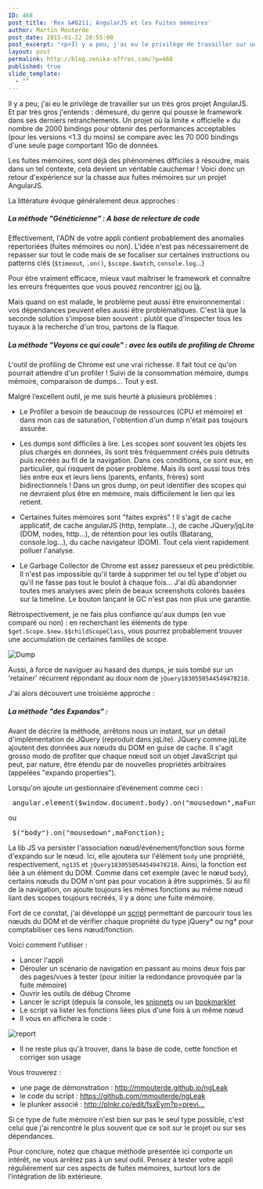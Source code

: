 ```yaml
---
ID: 468
post_title: 'Rex &#8211; AngularJS et les Fuites mémoires'
author: Martin Mouterde
post_date: 2015-01-22 20:55:00
post_excerpt: "<p>Il y a peu, j'ai eu le privilège de travailler sur un très gros projet AngularJS. Et par très gros j'entends&nbsp;: démesuré, du genre qui pousse le framework dans ses derniers retranchements. Un projet où la limite «&nbsp;officielle&nbsp;» du nombre de 2000 bindings pour obtenir des performances acceptables (pour les versions &lt;1.3 du moins) se compare avec les 70 000 bindings d'une seule page comportant 1Go de données.</p> <p>Les fuites mémoires, sont déjà des phénomènes difficiles à résoudre, mais dans un tel contexte, cela devient un véritable cauchemar&nbsp;! Voici donc un retour d'expérience sur la chasse aux fuites mémoires sur un projet AngularJS.</p>"
layout: post
permalink: http://blog.zenika-offres.com/?p=468
published: true
slide_template:
  - ""
---
```

<p>Il y a peu, j'ai eu le privilège de travailler sur un très gros projet AngularJS. Et par très gros j'entends&nbsp;: démesuré, du genre qui pousse le framework dans ses derniers retranchements. Un projet où la limite «&nbsp;officielle&nbsp;» du nombre de 2000 bindings pour obtenir des performances acceptables (pour les versions &lt;1.3 du moins) se compare avec les 70 000 bindings d'une seule page comportant 1Go de données.</p> <p>Les fuites mémoires, sont déjà des phénomènes difficiles à résoudre, mais dans un tel contexte, cela devient un véritable cauchemar&nbsp;! Voici donc un retour d'expérience sur la chasse aux fuites mémoires sur un projet AngularJS.</p>
<!--more-->
<p>La littérature évoque généralement deux approches&nbsp;:</p> <h5>La méthode "Généticienne"&nbsp;: A base de relecture de code</h5> <p>Effectivement, l'ADN de votre appli contient probablement des anomalies répertoriées (fuites mémoires ou non). L'idée n'est pas nécessairement de repasser sur tout le code mais de se focaliser sur certaines instructions ou patterns clés (<code>$timeout</code>, <code>.on()</code>, <code>$scope.$watch</code>, <code>console.log</code>...)</p> <p>Pour être vraiment efficace, mieux vaut maîtriser le framework et connaître les erreurs fréquentes que vous pouvez rencontrer <a href="http://nathanleclaire.com/blog/2014/04/19/5-angularjs-antipatterns-and-pitfalls/">ici</a> ou <a href="http://thenittygritty.co/angularjs-pitfalls-using-scopes">là</a>.</p> <p>Mais quand on est malade, le problème peut aussi être environnemental&nbsp;: vos dépendances peuvent elles aussi être problématiques. C'est là que la seconde solution s'impose bien souvent&nbsp;: plutôt que d'inspecter tous les tuyaux à la recherche d'un trou, partons de la flaque.</p> <h5>La méthode "Voyons ce qui coule"&nbsp;: avec les outils de profiling de Chrome</h5> <p>L'outil de profiling de Chrome est une vrai richesse. Il fait tout ce qu'on pourrait attendre d'un profiler&nbsp;! Suivi de la consommation mémoire, dumps mémoire, comparaison de dumps... Tout y est.</p> <p>Malgré l’excellent outil, je me suis heurté à plusieurs problèmes&nbsp;:</p> <ul> <li>Le Profiler a besoin de beaucoup de ressources (CPU et mémoire) et dans mon cas de saturation, l'obtention d'un dump n'était pas toujours assurée.</li> </ul> <ul> <li>Les dumps sont difficiles à lire. Les scopes sont souvent les objets les plus chargés en  données, ils sont très fréquemment créés puis détruits puis recréés au fil de la navigation. Dans ces conditions, ce sont eux, en particulier, qui risquent de poser problème. Mais ils sont aussi tous très liés entre eux et leurs liens (parents, enfants, frères) sont bidirectionnels&nbsp;! Dans un gros dump, on peut identifier des scopes qui ne devraient plus être en mémoire, mais difficilement le lien qui les retient.</li> </ul> <ul> <li>Certaines fuites mémoires sont "faites exprès"&nbsp;! Il s'agit de cache applicatif, de cache angularJS (http, template...), de cache JQuery/jqLite (DOM, nodes, http...), de rétention pour les outils (Batarang, console.log...), du cache navigateur (DOM). Tout cela vient rapidement polluer l'analyse.</li> </ul> <ul> <li>Le Garbage Collector de Chrome est assez paresseux et peu prédictible. Il n'est pas impossible qu'il tarde à supprimer tel ou tel type d'objet ou qu'il ne fasse pas tout le boulot à chaque fois... J'ai dû abandonner toutes mes analyses avec plein de beaux screenshots colorés basées sur la timeline. Le bouton lançant le GC n'est pas non plus une garantie.</li> </ul> <p>Rétrospectivement, je ne fais plus confiance qu'aux dumps (en vue comparé ou non)&nbsp;: en recherchant les éléments de type <code>$get.Scope.$new.$$childScopeClass</code>, vous pourrez probablement trouver une accumulation de certaines familles de scope.</p> <p><img src="/wp-content/uploads/2015/07/dump.jpg" alt="Dump" style="display:block; margin:0 auto;" title="Dump" /></p> <p>Aussi, à force de naviguer au hasard des dumps, je suis tombé sur un 'retainer' récurrent répondant au doux nom de <code>jQuery1830550544549478218</code>.</p> <p>J'ai alors découvert une troisième approche&nbsp;:</p> <h5>La méthode "des Expandos"&nbsp;:</h5> <p>Avant de décrire la méthode, arrêtons nous un instant, sur un détail d'implémentation de JQuery (reproduit dans jqLite). JQuery comme jqLite ajoutent des données aux nœuds du DOM en guise de cache. Il s'agit grosso modo de profiter que chaque nœud soit un objet JavaScript qui peut, par nature, être étendu par de nouvelles propriétés arbitraires (appelées "expando properties").</p> <p>Lorsqu'on ajoute un gestionnaire d’événement comme ceci&nbsp;:</p> <pre> angular.element($window.document.body).on(&quot;mousedown&quot;,maFunction); </pre> <p>ou</p> <pre> $(&quot;body&quot;).on(&quot;mousedown&quot;,maFonction); </pre> <p>La lib JS va persister l'association nœud/événement/fonction sous forme d'expando sur le nœud. Ici, elle ajoutera sur l'élément <code>body</code> une propriété, respectivement, <code>ng135</code> et <code>jQuery1830550544549478218</code>. Ainsi, la fonction est liée à un élément du DOM. Comme dans cet exemple (avec le nœud <code>body</code>), certains nœuds du DOM n'ont pas pour vocation à être supprimés. Si au fil de la navigation, on ajoute toujours les mêmes fonctions au même nœud liant des scopes toujours recréés, il y a donc une fuite mémoire.</p> <p>Fort de ce constat, j'ai développé un <a href="http://mmouterde.github.io/ngLeak">script</a> permettant de parcourir tous les nœuds du DOM et de vérifier chaque propriété du type jQuery* ou ng* pour comptabiliser ces liens nœud/fonction.</p> <p>Voici comment l'utiliser&nbsp;:</p> <ul> <li>Lancer l'appli</li> <li>Dérouler un scénario de navigation en passant au moins deux fois par des pages/vues à tester (pour initier la redondance provoquée par la fuite mémoire)</li> <li>Ouvrir les outils de débug Chrome</li> <li>Lancer le script (depuis la console, les <a href="https://developer.chrome.com/devtools/docs/authoring-development-workflow#snippets">snipnets</a> ou un <a href="https://support.mozilla.org/en-US/kb/bookmarklets-perform-common-web-page-tasks">bookmarklet</a></li> <li>Le script va lister les fonctions liées plus d'une fois à un même nœud</li> <li>Il vous en affichera le code&nbsp;:</li> </ul> <p><img src="/wp-content/uploads/2015/07/report.jpg" alt="report" style="display:block; margin:0 auto;" title="report" /></p> <ul> <li>Il ne reste plus qu'à trouver, dans la base de code, cette fonction et corriger son usage</li> </ul> <p>Vous trouverez&nbsp;:</p> <ul> <li>une page de démonstration&nbsp;: <a href="http://mmouterde.github.io/ngLeak" title="http://mmouterde.github.io/ngLeak">http://mmouterde.github.io/ngLeak</a></li> <li>le code du script&nbsp;: <a href="https://github.com/mmouterde/ngLeak" title="https://github.com/mmouterde/ngLeak">https://github.com/mmouterde/ngLeak</a></li> <li>le plunker associé&nbsp;: <a href="http://plnkr.co/edit/fsxEym?p=preview" title="http://plnkr.co/edit/fsxEym?p=preview">http://plnkr.co/edit/fsxEym?p=previ...</a></li> </ul> <p>Si ce type de fuite mémoire n'est bien sur pas le seul type possible, c'est celui que j'ai rencontré le plus souvent que ce soit sur le projet ou sur ses dépendances.</p> <p>Pour conclure, notez que chaque méthode présentée ici comporte un intérêt, ne vous arrêtez pas à un seul outil. Pensez à tester votre appli régulièrement sur ces aspects de fuites mémoires, surtout lors de l’intégration de lib extérieure.</p>